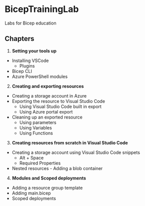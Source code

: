 # BicepTrainingLab

Labs for Bicep education

## Chapters

1. **Setting your tools up**
  - Installing VSCode
    - Plugins
  - Bicep CLI
  - Azure PowerShell modules

2. **Creating and exporting resources**
  - Creating a storage account in Azure
  - Exporting the resource to Visual Studio Code
    - Using Visual Studio Code built in export
    - Using Azure portal export
  - Cleaning up an exported resource
    - Using parameters
    - Using Variables
    - Using Functions

3. **Creating resources from scratch in Visual Studio Code**
  - Creating a storage account using Visual Studio Code snippets
    - Alt + Space
    - Required Properties
  - Nested resources - Adding a blob container

4. **Modules and Scoped deployments**
  - Adding a resource group template
  - Adding main.bicep
  - Scoped deployments
